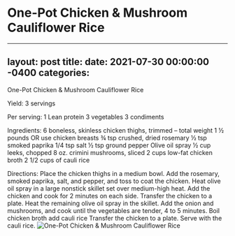 # One-Pot Chicken & Mushroom Cauliflower Rice
---
layout: post
title: 
date:   2021-07-30 00:00:00 -0400
categories: 
---
One-Pot Chicken & Mushroom Cauliflower Rice

Yield:
3 servings

Per serving:
1 Lean protein
3 vegetables
3 condiments

Ingredients:
6 boneless, skinless chicken thighs, trimmed – total weight 1 ½ pounds OR use chicken breasts
¾ tsp crushed, dried rosemary
½ tsp smoked paprika
1/4 tsp salt
½ tsp ground pepper
Olive oil spray
½ cup leeks, chopped
8 oz. crimini mushrooms, sliced
2 cups low-fat chicken broth
2 1/2 cups of cauli rice

Directions:
Place the chicken thighs in a medium bowl. Add the rosemary, smoked paprika, salt, and pepper, and toss to coat the chicken.
Heat olive oil spray in a large nonstick skillet set over medium-high heat. Add the chicken and cook for 2 minutes on each side. Transfer the chicken to a plate.
Heat the remaining olive oil spray in the skillet. Add the onion and mushrooms, and cook until the vegetables are tender, 4 to 5 minutes.
Boil chicken broth add cauli rice
Transfer the chicken to a plate. Serve with the cauli rice.
![One-Pot Chicken & Mushroom Cauliflower Rice](/images/One-Pot%20Chicken%20&%20Mushroom%20Cauliflower%20Rice.png)


